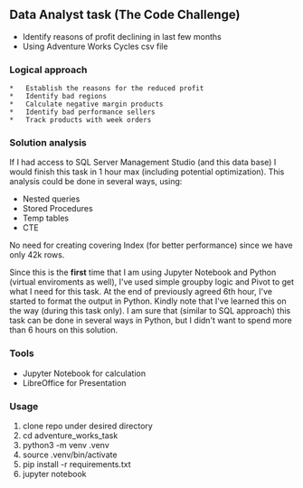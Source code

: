 ## Data Analyst task (The Code Challenge)

  - Identify reasons of profit declining in last few months
  - Using Adventure Works Cycles csv file

### Logical approach
	*	Establish the reasons for the reduced profit
	*	Identify bad regions
	*	Calculate negative margin products
	*	Identify bad performance sellers
	*	Track products with week orders

### Solution analysis
If I had access to SQL Server Management Studio (and this data base) I would finish this task in 1 hour max (including potential optimization).
This analysis could be done in several ways, using:
- Nested queries
- Stored Procedures
- Temp tables
- CTE

No need for creating covering Index (for better performance) since we have only 42k rows.
  
Since this is the **first** time that I am using Jupyter Notebook and Python (virtual enviroments as well), I've used simple groupby logic and Pivot to get what I need for this task. At the end of previously agreed 6th hour, I've started to format the output in Python.
Kindly note that I've learned this on the way (during this task only).
I am sure that (similar to SQL approach) this task can be done in several ways in Python, but I didn't want to spend more than 6 hours on this solution.

### Tools
  - Jupyter Notebook for calculation
  - LibreOffice for Presentation

### Usage
1. clone repo under desired directory
2. cd adventure_works_task
3. python3 -m venv .venv
4. source .venv/bin/activate
5. pip install -r requirements.txt
6. jupyter notebook 
